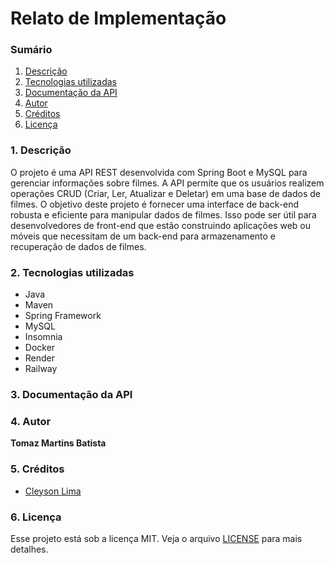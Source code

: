 # Relato de Implementação

### Sumário

1. [Descrição](#descricao)
2. [Tecnologias utilizadas](#tecnologias)
3. [Documentação da API](#documentacao)
4. [Autor](#autor)
5. [Créditos](#creditos)
6. [Licença](#licenca)

<div id='descricao'/> 

### 1. Descrição

O projeto é uma API REST desenvolvida com Spring Boot e MySQL para gerenciar informações sobre filmes. A API permite que os usuários realizem operações CRUD (Criar, Ler, Atualizar e Deletar) em uma base de dados de filmes. O objetivo deste projeto é fornecer uma interface de back-end robusta e eficiente para manipular dados de filmes. Isso pode ser útil para desenvolvedores de front-end que estão construindo aplicações web ou móveis que necessitam de um back-end para armazenamento e recuperação de dados de filmes.

<div id='tecnologias'/> 

### 2. Tecnologias utilizadas

- Java
- Maven
- Spring Framework
- MySQL
- Insomnia
- Docker
- Render
- Railway

<div id='documentacao'/> 

### 3. Documentação da API
  
<div id='autor'/>

### 4. Autor

**Tomaz Martins Batista**

<div id='creditos'/> 

### 5. Créditos

- [Cleyson Lima](https://www.treinaweb.com.br/blog/criando-uma-api-com-spring-data-jpa-e-spring-web)

<div id='licenca'/> 

### 6. Licença

Esse projeto está sob a licença MIT. Veja o arquivo [LICENSE](LICENSE.md) para mais detalhes.

